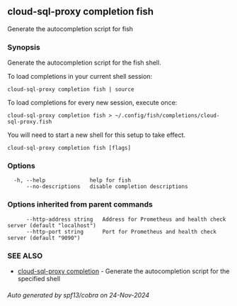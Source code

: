 ## cloud-sql-proxy completion fish

Generate the autocompletion script for fish

### Synopsis

Generate the autocompletion script for the fish shell.

To load completions in your current shell session:

	cloud-sql-proxy completion fish | source

To load completions for every new session, execute once:

	cloud-sql-proxy completion fish > ~/.config/fish/completions/cloud-sql-proxy.fish

You will need to start a new shell for this setup to take effect.


```
cloud-sql-proxy completion fish [flags]
```

### Options

```
  -h, --help              help for fish
      --no-descriptions   disable completion descriptions
```

### Options inherited from parent commands

```
      --http-address string   Address for Prometheus and health check server (default "localhost")
      --http-port string      Port for Prometheus and health check server (default "9090")
```

### SEE ALSO

* [cloud-sql-proxy completion](cloud-sql-proxy_completion.md)	 - Generate the autocompletion script for the specified shell

###### Auto generated by spf13/cobra on 24-Nov-2024
